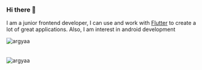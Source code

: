### Hi there 👋

I am a junior frontend developer, I can use and work with [Flutter](https://flutter.dev/) to create a lot of great applications. Also, I am interest in android development

<!--
**argyaa/argyaa** is a ✨ _special_ ✨ repository because its `README.md` (this file) appears on your GitHub profile.

Here are some ideas to get you started:

- 🔭 I’m currently working on ...
- 🌱 I’m currently learning ...
- 👯 I’m looking to collaborate on ...
- 🤔 I’m looking for help with ...
- 💬 Ask me about ...
- 📫 How to reach me: ...
- 😄 Pronouns: ...
- ⚡ Fun fact: ...
-->

<!-- ![argyaa's github stats](https://github-readme-stats.vercel.app/api?username=argyaa&theme=merko&show_icons=true) -->

<div><img align="center" src="https://github-readme-stats.vercel.app/api/top-langs/?username=argyaa&layout=compact&hide=html" alt="argyaa" /></div>
<br />
<br />
<div><img align="center" src="https://github-readme-stats.vercel.app/api?username=argyaa&show_icons=true" alt="argyaa" /></div>
